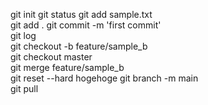 git init
git status
git add sample.txt  
git add .
git commit -m 'first commit'  
git log  
git checkout -b feature/sample_b  
git checkout master  
git merge feature/sample_b  
git reset --hard hogehoge
git branch -m main  
git pull
